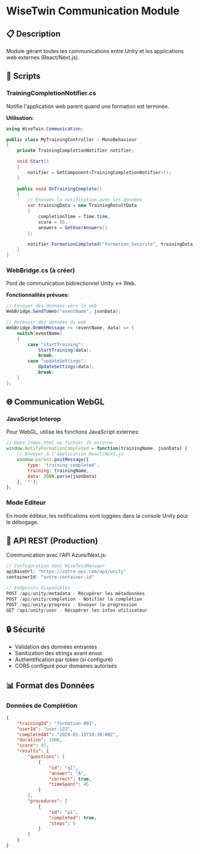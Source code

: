 # WiseTwin Communication Module

## 📋 Description
Module gérant toutes les communications entre Unity et les applications web externes (React/Next.js).

## 🔧 Scripts

### TrainingCompletionNotifier.cs
Notifie l'application web parent quand une formation est terminée.

**Utilisation:**
```csharp
using WiseTwin.Communication;

public class MyTrainingController : MonoBehaviour
{
    private TrainingCompletionNotifier notifier;

    void Start()
    {
        notifier = GetComponent<TrainingCompletionNotifier>();
    }

    public void OnTrainingComplete()
    {
        // Envoyer la notification avec les données
        var trainingData = new TrainingResultData
        {
            completionTime = Time.time,
            score = 85,
            answers = GetUserAnswers()
        };

        notifier.FormationCompleted("Formation_Securite", trainingData);
    }
}
```

### WebBridge.cs (à créer)
Pont de communication bidirectionnel Unity ↔ Web.

**Fonctionnalités prévues:**
```csharp
// Envoyer des données vers le web
WebBridge.SendToWeb("eventName", jsonData);

// Recevoir des données du web
WebBridge.OnWebMessage += (eventName, data) => {
    switch(eventName)
    {
        case "startTraining":
            StartTraining(data);
            break;
        case "updateSettings":
            UpdateSettings(data);
            break;
    }
};
```

## 🌐 Communication WebGL

### JavaScript Interop
Pour WebGL, utilise les fonctions JavaScript externes:
```javascript
// Dans index.html ou fichier JS externe
window.NotifyFormationCompleted = function(trainingName, jsonData) {
    // Envoyer à l'application React/Next.js
    window.parent.postMessage({
        type: 'training-completed',
        training: trainingName,
        data: JSON.parse(jsonData)
    }, '*');
};
```

### Mode Éditeur
En mode éditeur, les notifications sont loggées dans la console Unity pour le débogage.

## 📡 API REST (Production)
Communication avec l'API Azure/Next.js:
```csharp
// Configuration dans WiseTwinManager
apiBaseUrl: "https://votre-api.com/api/unity"
containerId: "votre-container-id"

// Endpoints disponibles
POST /api/unity/metadata - Récupérer les métadonnées
POST /api/unity/completion - Notifier la complétion
POST /api/unity/progress - Envoyer la progression
GET /api/unity/user - Récupérer les infos utilisateur
```

## 🔒 Sécurité
- Validation des données entrantes
- Sanitization des strings avant envoi
- Authentification par token (si configuré)
- CORS configuré pour domaines autorisés

## 📊 Format des Données

### Données de Complétion
```json
{
    "trainingId": "formation-001",
    "userId": "user-123",
    "completedAt": "2024-01-15T10:30:00Z",
    "duration": 1800,
    "score": 85,
    "results": {
        "questions": [
            {
                "id": "q1",
                "answer": "A",
                "correct": true,
                "timeSpent": 45
            }
        ],
        "procedures": [
            {
                "id": "p1",
                "completed": true,
                "steps": 5
            }
        ]
    }
}
```